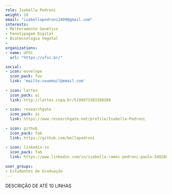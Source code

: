 ```yaml
---
role: Isabella Pedroni 
weight: 18
email: "isabellapedroni2409@gmail.com"
interests:
- Melhoramento Genético
- Fenotipagem Digital
- Biotecnologia Vegetal
-
organizations:
- name: UFSC
  url: "https://ufsc.br/"

social:
- icon: envelope
  icon_pack: fas
  link: 'mailto:seuemail@email.com'
  
- icon: lattes
  icon_pack: ai
  link: http://lattes.cnpq.br/5199973383188208
  
- icon: researchgate
  icon_pack: ai
  link: https://www.researchgate.net/profile/Isabella-Pedroni
  
- icon: github
  icon_pack: fab
  link: https://github.com/bellapedroni
  
- icon: linkedin-in
  icon_pack: fab
  link: https://www.linkedin.com/in/isabella-ramos-pedroni-paulo-540280212/
  
user_groups:
- Estudantes de Graduação
---
```


DESCRIÇÃO DE ATÉ 10 LINHAS
